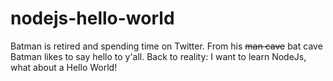 # nodejs-hello-world
Batman is retired and spending time on Twitter. From his ~~man cave~~ bat cave Batman likes to say hello to y'all.
Back to reality: I want to learn NodeJs, what about a Hello World!
